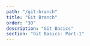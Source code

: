 ```yaml
---
path: "/git-branch"
title: "Git Branch"
order: "3D"
description: "Git Basics"
section: "Git Basics: Part-1"
---
```

